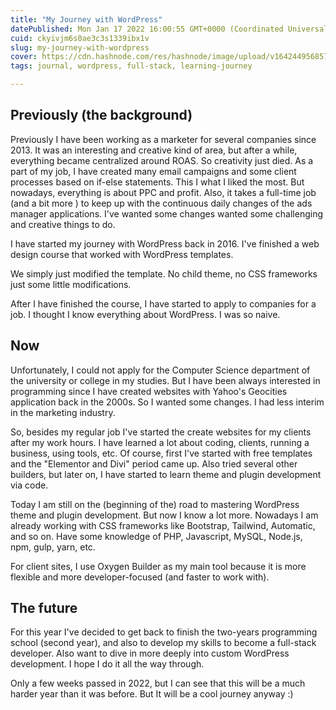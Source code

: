 ```yaml
---
title: "My Journey with WordPress"
datePublished: Mon Jan 17 2022 16:00:55 GMT+0000 (Coordinated Universal Time)
cuid: ckyivjm6s0ae3c3s1339ibx1v
slug: my-journey-with-wordpress
cover: https://cdn.hashnode.com/res/hashnode/image/upload/v1642449568570/GXzYeeyub.jpeg
tags: journal, wordpress, full-stack, learning-journey

---
```


## Previously (the background)

Previously I have been working as a marketer for several companies since 2013. It was an interesting and creative kind of area, but after a while, everything became centralized around ROAS. So creativity just died. As a part of my job, I have created many email campaigns and some client processes based on if-else statements. This I what I liked the most. But nowadays, everything is about PPC and profit. Also, it takes a full-time job (and a bit more ) to keep up with the continuous daily changes of the ads manager applications. I've wanted some changes wanted some challenging and creative things to do.

I have started my journey with WordPress back in 2016. I've finished a web design course that worked with WordPress templates. 

We simply just modified the template. No child theme, no CSS frameworks just some little modifications. 

After I have finished the course, I have started to apply to companies for a job. I thought I know everything about WordPress. I was so naive. 

## Now

Unfortunately, I could not apply for the Computer Science department of the university or college in my studies.  But I have been always interested in programming since I have created websites with Yahoo's Geocities application back in the 2000s. So I wanted some changes. I had less interim in the marketing industry.

So, besides my regular job I've started the create websites for my clients after my work hours. I have learned a lot about coding, clients, running a business, using tools, etc. Of course, first I've started with free templates and the "Elementor and Divi" period came up. Also tried several other builders, but later on, I have started to learn theme and plugin development via code. 

Today I am still on the (beginning of the) road to mastering WordPress theme and plugin development. But now I know a lot more. Nowadays I am already working with CSS frameworks like Bootstrap, Tailwind, Automatic, and so on. Have some knowledge of PHP, Javascript, MySQL, Node.js, npm, gulp, yarn, etc. 

For client sites, I use Oxygen Builder as my main tool because it is more flexible and more developer-focused (and faster to work with). 

## The future

For this year I've decided to get back to finish the two-years programming school (second year), and also to develop my skills to become a full-stack developer. Also want to dive in more deeply into custom WordPress development. I hope I do it all the way through.

Only a few weeks passed in 2022, but I can see that this will be a much harder year than it was before. But It will be a cool journey anyway :)